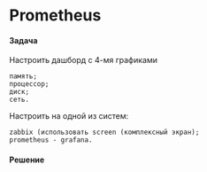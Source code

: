 # Prometheus

#### Задача

Настроить дашборд с 4-мя графиками

    память;
    процессор;
    диск;
    сеть.

Настроить на одной из систем:

    zabbix (использовать screen (комплексный экран);
    prometheus - grafana.


#### Решение 
